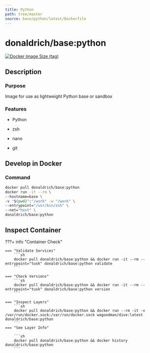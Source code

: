 ```yaml
---
title: Python
path: tree/master
source: base/python/latest/Dockerfile
---
```


# donaldrich/base:python

[![Docker Image Size (tag)](https://img.shields.io/docker/image-size/donaldrich/base/python?color=blue&label=size&logo=docker&style=flat-square)](https://hub.docker.com/r/donaldrich/base/python)

## Description

### Purpose

Image for use as lightweight Python base or sandbox

### Features

- Python

- zsh

- nano

- git

## Develop in Docker

### Command

```sh
docker pull donaldrich/base:python
docker run -it --rm \
--hostname=base \
-v "$(pwd)":"/work" -w "/work" \
--entrypoint="/usr/bin/zsh" \
--net="host" \
donaldrich/base:python
```

## Inspect Container

???+ info "Container Check"

    === "Validate Services"
        ```sh
        docker pull donaldrich/base:python && docker run -it --rm --entrypoint="tusk" donaldrich/base:python validate
        ```

    === "Check Versions"
        ```sh
        docker pull donaldrich/base:python && docker run -it --rm --entrypoint="tusk" donaldrich/base:python version
        ```

    === "Inspect Layers"
        ```sh
        docker pull donaldrich/base:python && docker run --rm -it -v /var/run/docker.sock:/var/run/docker.sock wagoodman/dive:latest donaldrich/base:python
        ```
    === "See Layer Info"

        ```sh
        docker pull donaldrich/base:python && docker history donaldrich/base:python
        ```
